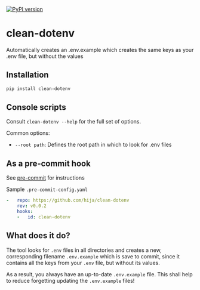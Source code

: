 [![PyPI version](https://badge.fury.io/py/clean-dotenv.svg)](https://badge.fury.io/py/clean-dotenv)

clean-dotenv
======================

Automatically creates an .env.example which creates the same keys as your .env file, but without the values


## Installation

```bash
pip install clean-dotenv
```


## Console scripts

Consult `clean-dotenv --help` for the full set of options.

Common options:

- `--root path`: Defines the root path in which to look for .env files

## As a pre-commit hook

See [pre-commit](https://github.com/pre-commit/pre-commit) for instructions

Sample `.pre-commit-config.yaml`

```yaml
-   repo: https://github.com/hija/clean-dotenv
    rev: v0.0.2
    hooks:
    -   id: clean-dotenv
```

## What does it do?
The tool looks for `.env` files in all directories and creates a new, corresponding filename `.env.example` which is save to commit, since it contains all the keys from your `.env` file, but without its values.

As a result, you always have an up-to-date `.env.example` file. This shall help to reduce forgetting updating the `.env.example` files!